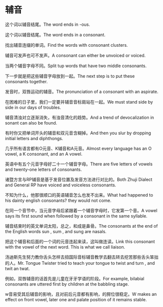 # 辅音

<p><span class="chinese">这个词以辅音结尾。</span><span class="english">The word ends in -ous.</span></p>

<p><span class="chinese">这个词以辅音结尾。</span><span class="english">The word ends in a consonant.</span></p>

<p><span class="chinese">找出辅音连缀的单词。</span><span class="english">Find the words with consonant clusters.</span></p>

<p><span class="chinese">辅音可发声也可不发声。</span><span class="english">A consonant can either be unvoiced or voiced.</span></p>

<p><span class="chinese">当两个辅音字母不同。</span><span class="english">Split tup words that have two middle consonants.</span></p>

<p><span class="chinese">下一步就是把这些辅音字母放到一起。</span><span class="english">The next step is to put these consonants together.</span></p>

<p><span class="chinese">发音时，双唇运动的辅音。</span><span class="english">The pronunciation of a consonant with an aspirate.</span></p>

<p><span class="chinese">在困难的日子里，我们一定要并辅音音标肩站在一起。</span><span class="english">We must stand side by side in our days of troubles.</span></p>

<p><span class="chinese">辅音清浊对立逐渐消失，有浊音清化的趋势。</span><span class="english">And a trend of devocalization in sonant can also be found.</span></p>

<p><span class="chinese">有时你又把单词开头的辅音和双元音含糊掉。</span><span class="english">And then you slur by dropping initial letters and diphthongs.</span></p>

<p><span class="chinese">几乎所有语言都有O元音、K辅音和A元音。</span><span class="english">Almost every language has an O vowel, a K consonant, and an A vowel.</span></p>

<p><span class="chinese">英语中有五个元音字母好二十一个辅音字母。</span><span class="english">There are five letters of vowels and twenty-one letters of consonants.</span></p>

<p><span class="chinese">诸暨方言与RP辅音是基于发音位置及发音方法进行对比的。</span><span class="english">Both Zhuji Dialect and General RP have voiced and voiceless consonants.</span></p>

<p><span class="chinese">不知为什么，他那很顺口的英语辅音怎么也发不出来。</span><span class="english">What had happened to his dainty english consonants? they would not come.</span></p>

<p><span class="chinese">在同一个音节中，当元音字母后紧跟着一个辅音字母时，它发第一个音。</span><span class="english">A vowel says its first sound when followed by a consonant in the same syllable.</span></p>

<p><span class="chinese">辅音结束时的英文单词太阳，总之，和成是鼻骨。</span><span class="english">The consonants at the end of the English words sun , sum , and sung are nasals.</span></p>

<p><span class="chinese">把这个辅音和后面的一个词的元音连起来读，这叫做连读。</span><span class="english">Link this consonant with the vowel of the next word. This is what we call liaison.</span></p>

<p><span class="chinese">汤迪斯先生努力教你舌头怎样去扭国际音标辅音教学去翻去转去挖苦那些舌头笨拙的人。</span><span class="english">Mr. Tongue Twister tried to teach your tongue to twist and turn , and twit an twat.</span></p>

<p><span class="chinese">例如，双唇辅音的话首先是儿童在牙牙学语的阶段。</span><span class="english">For example, bilabial consonants are uttered first by children at the babbling stage.</span></p>

<p><span class="chinese">w音易受其后辅音的影响，且对前后元音都有影响，的腭位很稳定。</span><span class="english">W makes an effect on front vowel, later one and palate position of it remains stable.</span></p>

